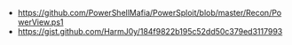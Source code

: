 - https://github.com/PowerShellMafia/PowerSploit/blob/master/Recon/PowerView.ps1
- https://gist.github.com/HarmJ0y/184f9822b195c52dd50c379ed3117993